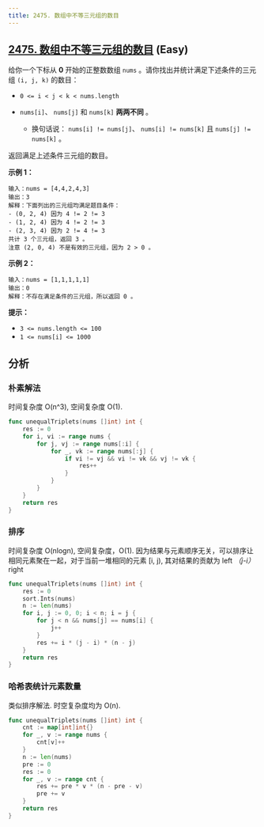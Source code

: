 ```yaml
---
title: 2475. 数组中不等三元组的数目
---
```


## [2475. 数组中不等三元组的数目](https://leetcode.cn/problems/number-of-unequal-triplets-in-array) (Easy)

给你一个下标从 **0** 开始的正整数数组 `nums` 。请你找出并统计满足下述条件的三元组 `(i, j, k)` 的数目：

- `0 <= i < j < k < nums.length`
- `nums[i]`、 `nums[j]` 和 `nums[k]` **两两不同** 。

    - 换句话说： `nums[i] != nums[j]`、 `nums[i] != nums[k]` 且 `nums[j] != nums[k]` 。

返回满足上述条件三元组的数目。

**示例 1：**

```
输入：nums = [4,4,2,4,3]
输出：3
解释：下面列出的三元组均满足题目条件：
- (0, 2, 4) 因为 4 != 2 != 3
- (1, 2, 4) 因为 4 != 2 != 3
- (2, 3, 4) 因为 2 != 4 != 3
共计 3 个三元组，返回 3 。
注意 (2, 0, 4) 不是有效的三元组，因为 2 > 0 。

```

**示例 2：**

```
输入：nums = [1,1,1,1,1]
输出：0
解释：不存在满足条件的三元组，所以返回 0 。

```

**提示：**

- `3 <= nums.length <= 100`
- `1 <= nums[i] <= 1000`

## 分析

### 朴素解法

时间复杂度 O(n^3), 空间复杂度 O(1).

```go
func unequalTriplets(nums []int) int {
	res := 0
	for i, vi := range nums {
		for j, vj := range nums[:i] {
			for _, vk := range nums[:j] {
				if vi != vj && vi != vk && vj != vk {
					res++
				}
			}
		}
	}
	return res
}
```

### 排序

时间复杂度 O(nlogn), 空间复杂度，O(1).
因为结果与元素顺序无关，可以排序让相同元素聚在一起，对于当前一堆相同的元素 [i, j), 其对结果的贡献为 left *（j-i）* right

```go
func unequalTriplets(nums []int) int {
	res := 0
	sort.Ints(nums)
	n := len(nums)
	for i, j := 0, 0; i < n; i = j {
		for j < n && nums[j] == nums[i] {
			j++
		}
		res += i * (j - i) * (n - j)
	}
	return res
}
```

### 哈希表统计元素数量

类似排序解法. 时空复杂度均为 O(n).

```go
func unequalTriplets(nums []int) int {
	cnt := map[int]int{}
	for _, v := range nums {
		cnt[v]++
	}
	n := len(nums)
	pre := 0
	res := 0
	for _, v := range cnt {
		res += pre * v * (n - pre - v)
		pre += v
	}
	return res
}

```
